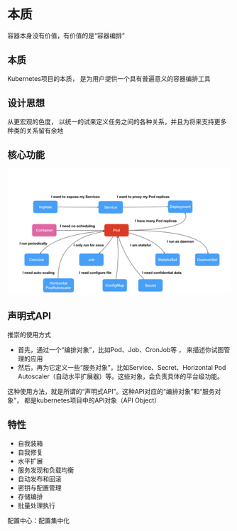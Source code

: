 # 本质

容器本身没有价值，有价值的是“容器编排”

## 本质

Kubernetes项目的本质， 是为用户提供一个具有普遍意义的容器编排工具

## 设计思想

从更宏观的色度， 以统一的试来定义任务之间的各种关系，并且为将来支持更多种类的关系留有余地

## 核心功能

![&#x6838;&#x5FC3;&#x529F;&#x80FD;&#x5168;&#x666F;&#x56FE;](../.gitbook/assets/function.png)

## 声明式API

推崇的使用方式

* 首先，通过一个“编排对象”，比如Pod、Job、CronJob等 ， 来描述你试图管理的应用
* 然后，再为它定义一些“服务对象”，比如Service、Secret、Horizontal Pod Autoscaler（自动水平扩展器）等。这些对象，会负责具体的平台级功能。

这种使用方法，就是所谓的“声明式API”。这种API对应的“编排对象”和“服务对象”， 都是kubernetes项目中的API对象（API Object）

## 特性

* 自我装箱
* 自我修复
* 水平扩展
* 服务发现和负载均衡
* 自动发布和回滚
* 密钥与配置管理
* 存储编排
* 批量处理执行

配置中心：配置集中化

